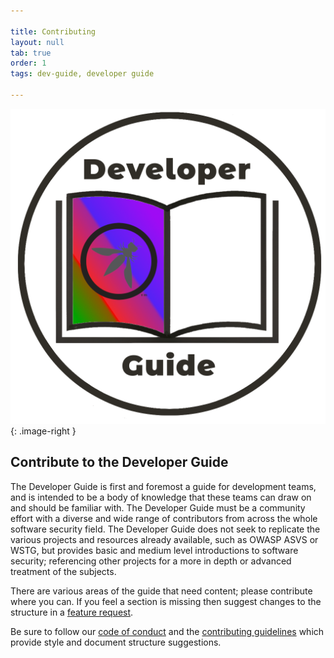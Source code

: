 ```yaml
---

title: Contributing
layout: null
tab: true
order: 1
tags: dev-guide, developer guide

---
```


<style type="text/css">
.image-right {
  display: block;
  margin-left: auto;
  margin-right: auto;
  float: right;
  height: 220px;
}
</style>

![developer guide logo](assets/images/dg_logo_bbd.png){: .image-right }

## Contribute to the Developer Guide

The Developer Guide is first and foremost a guide for development teams,
and is intended to be a body of knowledge that these teams can draw on and should be familiar with.
The Developer Guide must be a community effort with a diverse and wide range of contributors
from across the whole software security field.
The Developer Guide does not seek to replicate the various projects and resources already available,
such as OWASP ASVS or WSTG, but provides basic and medium level introductions to software security;
referencing other projects for a more in depth or advanced treatment of the subjects.

There are various areas of the guide that need content; please contribute where you can.
If you feel a section is missing then suggest changes to the structure in a [feature request][feature].

Be sure to follow our [code of conduct][conduct] and the [contributing guidelines][contribute]
which provide style and document structure suggestions.

[conduct]: https://github.com/OWASP/www-project-developer-guide/blob/main/code_of_conduct.md
[contribute]: https://github.com/OWASP/www-project-developer-guide/blob/main/contributing.md
[feature]: https://github.com/OWASP/www-project-developer-guide/issues/new/choose
